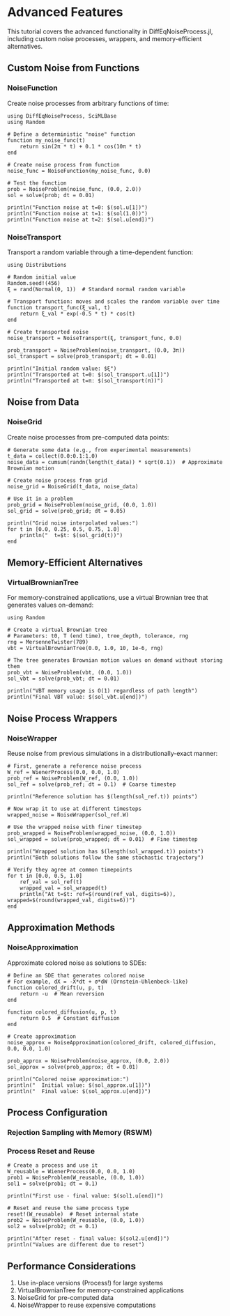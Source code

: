 # Advanced Features

This tutorial covers the advanced functionality in DiffEqNoiseProcess.jl, including custom noise processes, wrappers, and memory-efficient alternatives.

## Custom Noise from Functions

### NoiseFunction

Create noise processes from arbitrary functions of time:

```@example advanced
using DiffEqNoiseProcess, SciMLBase
using Random

# Define a deterministic "noise" function
function my_noise_func(t)
    return sin(2π * t) + 0.1 * cos(10π * t)
end

# Create noise process from function
noise_func = NoiseFunction(my_noise_func, 0.0)

# Test the function
prob = NoiseProblem(noise_func, (0.0, 2.0))
sol = solve(prob; dt = 0.01)

println("Function noise at t=0: $(sol.u[1])")
println("Function noise at t=1: $(sol(1.0))")
println("Function noise at t=2: $(sol.u[end])")
```

### NoiseTransport

Transport a random variable through a time-dependent function:

```@example advanced
using Distributions

# Random initial value
Random.seed!(456)
ξ = rand(Normal(0, 1))  # Standard normal random variable

# Transport function: moves and scales the random variable over time
function transport_func(ξ_val, t)
    return ξ_val * exp(-0.5 * t) * cos(t)
end

# Create transported noise
noise_transport = NoiseTransport(ξ, transport_func, 0.0)

prob_transport = NoiseProblem(noise_transport, (0.0, 3π))
sol_transport = solve(prob_transport; dt = 0.01)

println("Initial random value: $ξ")
println("Transported at t=0: $(sol_transport.u[1])")
println("Transported at t=π: $(sol_transport(π))")
```

## Noise from Data

### NoiseGrid

Create noise processes from pre-computed data points:

```@example advanced
# Generate some data (e.g., from experimental measurements)
t_data = collect(0.0:0.1:1.0)
noise_data = cumsum(randn(length(t_data)) * sqrt(0.1))  # Approximate Brownian motion

# Create noise process from grid
noise_grid = NoiseGrid(t_data, noise_data)

# Use it in a problem
prob_grid = NoiseProblem(noise_grid, (0.0, 1.0))
sol_grid = solve(prob_grid; dt = 0.05)

println("Grid noise interpolated values:")
for t in [0.0, 0.25, 0.5, 0.75, 1.0]
    println("  t=$t: $(sol_grid(t))")
end
```

## Memory-Efficient Alternatives

### VirtualBrownianTree

For memory-constrained applications, use a virtual Brownian tree that generates values on-demand:

```@example advanced
using Random

# Create a virtual Brownian tree
# Parameters: t0, T (end time), tree_depth, tolerance, rng
rng = MersenneTwister(789)
vbt = VirtualBrownianTree(0.0, 1.0, 10, 1e-6, rng)

# The tree generates Brownian motion values on demand without storing them
prob_vbt = NoiseProblem(vbt, (0.0, 1.0))
sol_vbt = solve(prob_vbt; dt = 0.01)

println("VBT memory usage is O(1) regardless of path length")
println("Final VBT value: $(sol_vbt.u[end])")
```

## Noise Process Wrappers

### NoiseWrapper

Reuse noise from previous simulations in a distributionally-exact manner:

```@example advanced
# First, generate a reference noise process
W_ref = WienerProcess(0.0, 0.0, 1.0)
prob_ref = NoiseProblem(W_ref, (0.0, 1.0))
sol_ref = solve(prob_ref; dt = 0.1)  # Coarse timestep

println("Reference solution has $(length(sol_ref.t)) points")

# Now wrap it to use at different timesteps
wrapped_noise = NoiseWrapper(sol_ref.W)

# Use the wrapped noise with finer timestep
prob_wrapped = NoiseProblem(wrapped_noise, (0.0, 1.0))
sol_wrapped = solve(prob_wrapped; dt = 0.01)  # Fine timestep

println("Wrapped solution has $(length(sol_wrapped.t)) points")
println("Both solutions follow the same stochastic trajectory")

# Verify they agree at common timepoints
for t in [0.0, 0.5, 1.0]
    ref_val = sol_ref(t)
    wrapped_val = sol_wrapped(t)
    println("At t=$t: ref=$(round(ref_val, digits=6)), wrapped=$(round(wrapped_val, digits=6))")
end
```

## Approximation Methods

### NoiseApproximation

Approximate colored noise as solutions to SDEs:

```@example advanced
# Define an SDE that generates colored noise
# For example, dX = -X*dt + σ*dW (Ornstein-Uhlenbeck-like)
function colored_drift(u, p, t)
    return -u  # Mean reversion
end

function colored_diffusion(u, p, t)
    return 0.5  # Constant diffusion
end

# Create approximation
noise_approx = NoiseApproximation(colored_drift, colored_diffusion, 0.0, 0.0, 1.0)

prob_approx = NoiseProblem(noise_approx, (0.0, 2.0))
sol_approx = solve(prob_approx; dt = 0.01)

println("Colored noise approximation:")
println("  Initial value: $(sol_approx.u[1])")
println("  Final value: $(sol_approx.u[end])")
```

## Process Configuration

### Rejection Sampling with Memory (RSWM)


### Process Reset and Reuse

```@example advanced
# Create a process and use it
W_reusable = WienerProcess(0.0, 0.0, 1.0)
prob1 = NoiseProblem(W_reusable, (0.0, 1.0))
sol1 = solve(prob1; dt = 0.1)

println("First use - final value: $(sol1.u[end])")

# Reset and reuse the same process type
reset!(W_reusable)  # Reset internal state
prob2 = NoiseProblem(W_reusable, (0.0, 1.0))
sol2 = solve(prob2; dt = 0.1)

println("After reset - final value: $(sol2.u[end])")
println("Values are different due to reset")
```

## Performance Considerations

1. Use in-place versions (Process!) for large systems
2. VirtualBrownianTree for memory-constrained applications
3. NoiseGrid for pre-computed data
4. NoiseWrapper to reuse expensive computations